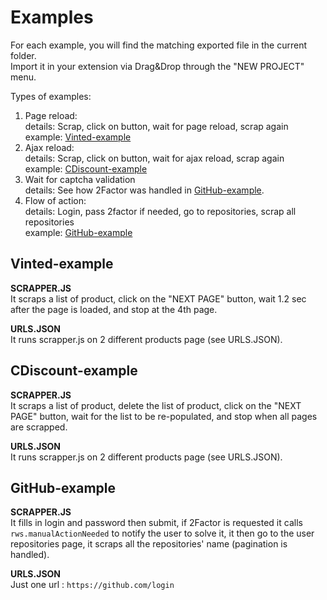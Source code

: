 # Examples

For each example, you will find the matching exported file in the current folder.  
Import it in your extension via Drag&Drop through the "NEW PROJECT" menu.

Types of examples:
 1. Page reload:  
    details: Scrap, click on button, wait for page reload, scrap again  
    example: [Vinted-example](#vinted-example)  
 2. Ajax reload:  
    details: Scrap, click on button, wait for ajax reload, scrap again  
    example: [CDiscount-example](#cdiscount-example)  
 3. Wait for captcha validation  
    details: See how 2Factor was handled in [GitHub-example](#github-example).  
 4. Flow of action:  
    details: Login, pass 2factor if needed, go to repositories, scrap all repositories  
    example: [GitHub-example](#github-example)  

## Vinted-example

**SCRAPPER.JS**  
It scraps a list of product, click on the "NEXT PAGE" button, wait 1.2 sec after the page is loaded, and stop at the 4th page.    

**URLS.JSON**  
It runs scrapper.js on 2 different products page (see URLS.JSON).  

## CDiscount-example

**SCRAPPER.JS**  
It scraps a list of product, delete the list of  product, click on the "NEXT PAGE" button, wait for the list to be re-populated, and stop when all pages are scrapped.

**URLS.JSON**  
It runs scrapper.js on 2 different products page (see URLS.JSON).  

## GitHub-example

**SCRAPPER.JS**  
It fills in login and password then submit, if 2Factor is requested it calls `rws.manualActionNeeded` to notify the user to solve it, it then go to the user repositories page, it scraps all the repositories' name (pagination is handled).  

**URLS.JSON**  
Just one url : `https://github.com/login`  

